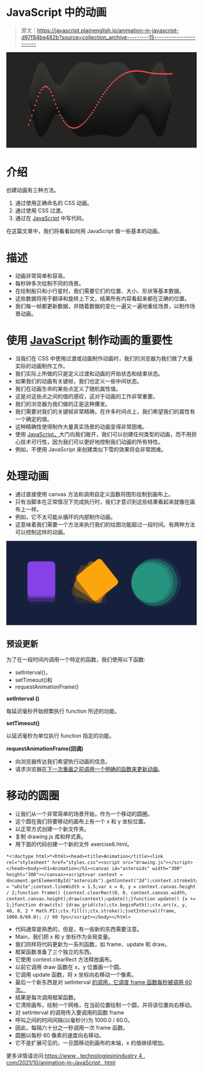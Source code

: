 # JavaScript 中的动画

> 原文：<https://javascript.plainenglish.io/animation-in-javascript-d97f84be482b?source=collection_archive---------15----------------------->

![](img/ec7857f959fdef0d600e7532765ad35e.png)

# 介绍

创建动画有三种方法。

1.  通过使用正确命名的 CSS 动画。
2.  通过使用 CSS 过渡。
3.  通过在 [JavaScript](https://www.technologiesinindustry4.com/2021/08/javascript-yui-test-framework.html) 中写代码。

在这篇文章中，我们将看看如何用 JavaScript 做一些基本的动画。

# 描述

*   动画非常简单和容易。
*   每秒钟多次绘制不同的场景。
*   在绘制船只和小行星时，我们需要它们的位置、大小、形状等基本数据。
*   这些数据将用于翻译和旋转上下文，结果所有内容看起来都在正确的位置。
*   我们每一帧都更新数据，并随着数据的变化一遍又一遍地重绘场景，以制作场景动画。

# 使用 [JavaScript](https://www.technologiesinindustry4.com/2021/08/javascript-yui-test-framework.html) 制作动画的重要性

*   当我们在 CSS 中使用过渡或动画制作动画时，我们的浏览器为我们做了大量实际的动画制作工作。
*   我们实际上所做的只是定义过渡和动画的开始状态和结束状态。
*   如果我们的动画有关键帧，我们也定义一些中间状态。
*   我们在动画生命的某些点定义了随机属性值。
*   这是对这些点之间的值的感叹，这对于动画的工作非常重要。
*   我们的浏览器为我们做的正是这种爆发。
*   我们需要对我们的关键帧非常精确，在许多时间点上，我们希望我们的属性有一个确定的值。
*   这种精确性使得制作大量真实场景的动画变得非常困难。
*   使用 [JavaScript，](https://www.technologiesinindustry4.com/2021/08/javascript-yui-test-framework.html)大门向我们敞开，我们可以创建任何类型的动画，而不用担心技术可行性，因为我们可以更好地控制我们动画的所有特性。
*   例如，不使用 JavaScript 来创建类似下雪的效果将会非常困难。

# 处理动画

*   通过直接使用 canvas 方法和调用自定义函数将图形绘制到画布上。
*   只有当脚本在正常情况下完成执行时，我们才意识到这些结果看起来就像在画布上一样。
*   例如，它不太可能从循环的内部制作动画。
*   这意味着我们需要一个方法来执行我们的绘图功能超过一段时间。有两种方法可以控制这样的动画。

![](img/433d08c70c4191bce2689918bba92719.png)

## 预设更新

为了在一段时间内调用一个特定的函数，我们使用以下函数:

*   setInterval()，
*   setTimeout()和
*   requestAnimationFrame()

**setInterval ()**

每延迟毫秒开始频繁执行 function 所述的功能。

**setTimeout()**

以延迟毫秒为单位执行 function 指定的功能。

**requestAnimationFrame(回调)**

*   向浏览器传达我们希望执行动画的信息。
*   请求浏览器[在下一次重画之前调用一个明确的函数来更新动画](https://www.technologiesinindustry4.com/)。

# 移动的圆圈

*   让我们从一个非常简单的场景开始，作为一个移动的圆圈。
*   这个圆在我们将要移动的画布上有一个 x 和 y 坐标位置。
*   以正常方式创建一个新文件夹。
*   复制 drawing.js 库和样式表。
*   用下面的代码创建一个新的文件 exercise6.html。

```
*<!doctype html>*<html><head><title>Animation</title><link rel="stylesheet" href="styles.css"><script src="drawing.js"></script></head><body><h1>Animation</h1><canvas id="asteroids" width="300" height="300"></canvas><script>var context = document.getElementById("asteroids").getContext("2d");context.strokeStyle = "white";context.lineWidth = 1.5;var x = 0, y = context.canvas.height / 2;function frame() {context.clearRect(0, 0, context.canvas.width, context.canvas.height);draw(context);update();}function update() {x += 1;}function draw(ctx) {draw_grid(ctx);ctx.beginPath();ctx.arc(x, y, 40, 0, 2 * Math.PI);ctx.fill();ctx.stroke();}setInterval(frame, 1000.0/60.0); // 60 fps</script></body></html>
```

*   代码通常是熟悉的，但是，有一些新的东西需要注意。
*   Main，我们把 x 和 y 坐标作为全局变量。
*   我们同样将代码更新为一系列函数，如 frame、update 和 draw。
*   框架函数准备了三个独立的东西。
*   它使用 context.clearRect 方法释放画布。
*   以前它调用 draw 函数在 x，y 位置画一个圆。
*   它调用 update 函数，将 x 坐标向右移动一个像素。
*   最后一个新东西是对 setInterval [的调用，它调度 frame 函数每秒被调用 60 次。](https://www.technologiesinindustry4.com/)
*   结果是每次调用框架函数。
*   它清除画布，绘制一个网格，在当前位置绘制一个圆，并将该位置向右移动。
*   对 setInterval 的调用传入要调用的函数 frame
*   呼叫之间的时间间隔(以毫秒计)为 1000.0 / 60.0。
*   因此，每隔六十分之一秒调用一次 frame 函数。
*   圆圈以每秒 60 像素的速度向右移动。
*   它不是扩展可见的，一旦圆移动到画布的末端，x 的值继续增加。

更多详情请访问:[https://www . technologiesinindustry 4 . com/2021/10/animation-in-JavaScript . html](https://www.technologiesinindustry4.com/2021/10/animation-in-javascript.html)